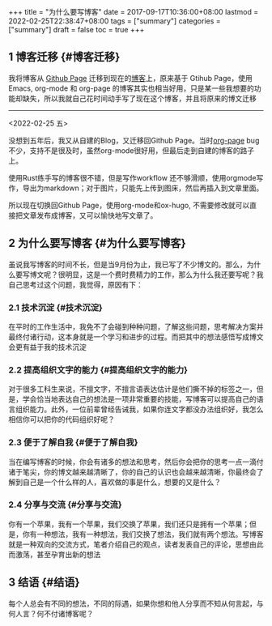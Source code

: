 +++
title = "为什么要写博客"
date = 2017-09-17T10:36:00+08:00
lastmod = 2022-02-25T22:38:47+08:00
tags = ["summary"]
categories = ["summary"]
draft = false
toc = true
+++

## <span class="section-num">1</span> 博客迁移 {#博客迁移}

我将博客从 [Github Page](https://github.com/ramsayleung/samrayleung.github.io/) 迁移到现在的[博客](https://github.com/ramsayleung/blog)上，原来基于 Gtihub Page，使用 Emacs, org-mode 和 org-page 的博客其实也相当好用，只是某一些我想要的功能却缺失，所以我就自己花时间动手写了现在这个博客，并且将原来的博文迁移

----
<span class="timestamp-wrapper"><span class="timestamp">&lt;2022-02-25 五&gt;</span></span>

没想到五年后，我又从自建的Blog，又迁移回Github Page。当时[org-page](https://github.com/emacsorphanage/org-page) bug不少，支持不是很及时，虽然org-mode很好用，但最后走到自建的博客的路子上。

使用Rust练手写的博客很不错，但是写作workflow 还不够滑顺，使用orgmode写作，导出为markdown；对于图片，只能先上传到图床，然后再插入到文章里面。

所以现在切换回Github Page，使用org-mode和ox-hugo, 不需要修改就可以直接把文章发布成博客，又可以愉快地写文章了。


## <span class="section-num">2</span> 为什么要写博客 {#为什么要写博客}

虽说我写博客的时间不长，但是当9月份为止，我已写了不少博文的。那么，为什么要写博文呢？很明显，这是一个费时费精力的工作，那么为什么我还要写呢？我自己思考过这个问题，我觉得，原因有下：


### <span class="section-num">2.1</span> 技术沉淀 {#技术沉淀}

在平时的工作生活中，我免不了会碰到种种问题，了解这些问题，思考解决方案并最终付诸行动，这本身就是一个学习和进步的过程。而把其中的想法感悟写成博文会更有益于我的技术沉淀


### <span class="section-num">2.2</span> 提高组织文字的能力 {#提高组织文字的能力}

对于很多工科生来说，不擅文字，不擅言语表达估计是他们撕不掉的标签之一，但是，学会恰当地表达自己的想法是一项非常重要的技能，写博客可以提高自己的语言组织能力。此外，一位前辈曾经告诫我，如果你连文字都没办法组织好，我怎么相信你可以把你的代码组织好呢？


### <span class="section-num">2.3</span> 便于了解自我 {#便于了解自我}

当在编写博客的时候，你会有诸多的想法和思考，然后你会把你的思考一点一滴付诸于笔尖，你的博文越来越清晰了，你的自己的认识也会越来越清晰，你最终会了解到自己是一个什么样的人，喜欢做的事是什么，想要的又是什么？


### <span class="section-num">2.4</span> 分享与交流 {#分享与交流}

你有一个苹果，我有一个苹果，我们交换了苹果，我们还只是拥有一个苹果；但是，你有一种想法，我有一种想法，我们交换了想法，我们就有两个想法。写博客就是一种双向的交流方式，笔者介绍自己的观点，读者发表自己的评论，思想由此而激荡，甚至孕育出新的想法


## <span class="section-num">3</span> 结语 {#结语}

每个人总会有不同的想法，不同的际遇，如果你想和他人分享而不知从何言起，与何人言？何不付诸博客呢？
